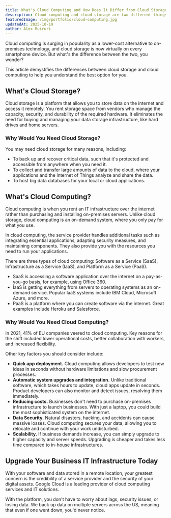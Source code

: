 ```yaml
---
title: What's Cloud Computing and How Does It Differ from Cloud Storage?
description: Cloud computing and cloud storage are two different things. Learn the differences between the two and which one is best for you.
featuredImage: /img/portfolio/cloud-computing.jpg
updatedAt: 2025-10-19
author: Alex Muiruri 
---
```


Cloud computing is surging in popularity as a lower-cost alternative to on-premises technology, and cloud storage is now virtually on every smartphone device. But what's the difference between the two, you wonder? 

This article demystifies the differences between cloud storage and cloud computing to help you understand the best option for you.

## What's Cloud Storage?

Cloud storage is a platform that allows you to store data on the internet and access it remotely. You rent storage space from vendors who manage the capacity, security, and durability of the required hardware. It eliminates the need for buying and managing your data storage infrastructure, like hard drives and home servers. 

### Why Would You Need Cloud Storage? 

You may need cloud storage for many reasons, including: 

- To back up and recover critical data, such that it's protected and accessible from anywhere when you need it. 
- To collect and transfer large amounts of data to the cloud, where your applications and the Internet of Things analyze and share the data.
- To host big data databases for your local or cloud applications.

## What's Cloud Computing? 

Cloud computing is when you rent an IT infrastructure over the internet rather than purchasing and installing on-premises servers. Unlike cloud storage, cloud computing is an on-demand system, where you only pay for what you use. 

In cloud computing, the service provider handles additional tasks such as integrating essential applications, adapting security measures, and maintaining components. They also provide you with the resources you need to run your applications.  

There are three types of cloud computing: Software as a Service (SaaS), Infrastructure as a Service (IaaS), and Platform as a Service (PaaS). 

- SaaS is accessing a software application over the internet on a pay-as-you-go basis, for example, using Office 360. 
- IaaS is getting everything from servers to operating systems as an on-demand service. Popular IaaS systems include IBM Cloud, Microsoft Azure, and more.
- PaaS is a platform where you can create software via the internet. Great examples include Heroku and Salesforce.

### Why Would You Need Cloud Computing?

In 2021, 41% of EU companies veered to cloud computing. Key reasons for the shift included lower operational costs, better collaboration with workers, and increased flexibility. 

Other key factors you should consider include: 

- **Quick app deployment.** Cloud computing allows developers to test new ideas in seconds without hardware limitations and slow procurement processes. 
- **Automatic system upgrades and integration.** Unlike traditional software, which takes hours to update, cloud apps update in seconds. Product developers can also monitor and detect issues, resolving them immediately.
- **Reducing costs.** Businesses don't need to purchase on-premises infrastructure to launch businesses. With just a laptop, you could build the most sophisticated system on the internet.
- **Data Security.** Natural disasters, hacking, and accidents can cause massive losses. Cloud computing secures your data, allowing you to relocate and continue with your work undisturbed. 
- **Scalability.** If business demands increase, you can simply upgrade to higher capacity and server speeds. Upgrading is cheaper and takes less time compared to in-house infrastructures.

## Upgrade Your Business IT Infrastructure Today

With your software and data stored in a remote location, your greatest concern is the credibility of a service provider and the security of your digital assets. Google Cloud is a leading provider of cloud computing services and IT solutions.

With the platform, you don't have to worry about lags, security issues, or losing data. We back up data on multiple servers across the US, meaning that even if one went down, you'd never notice. 

